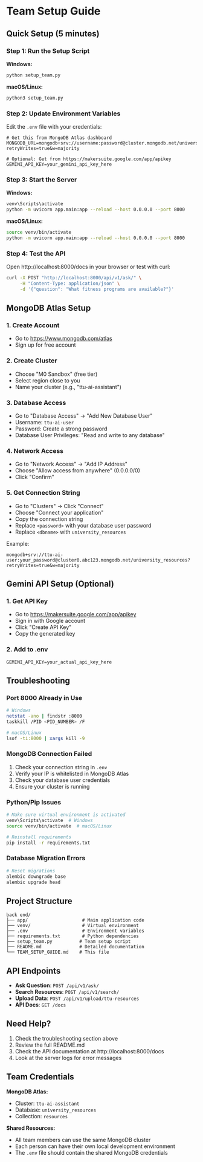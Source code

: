 # Team Setup Guide

## Quick Setup (5 minutes)

### Step 1: Run the Setup Script

**Windows:**
```bash
python setup_team.py
```

**macOS/Linux:**
```bash
python3 setup_team.py
```

### Step 2: Update Environment Variables

Edit the `.env` file with your credentials:

```env
# Get this from MongoDB Atlas dashboard
MONGODB_URL=mongodb+srv://username:password@cluster.mongodb.net/university_resources?retryWrites=true&w=majority

# Optional: Get from https://makersuite.google.com/app/apikey
GEMINI_API_KEY=your_gemini_api_key_here
```

### Step 3: Start the Server

**Windows:**
```bash
venv\Scripts\activate
python -m uvicorn app.main:app --reload --host 0.0.0.0 --port 8000
```

**macOS/Linux:**
```bash
source venv/bin/activate
python -m uvicorn app.main:app --reload --host 0.0.0.0 --port 8000
```

### Step 4: Test the API

Open http://localhost:8000/docs in your browser or test with curl:

```bash
curl -X POST "http://localhost:8000/api/v1/ask/" \
     -H "Content-Type: application/json" \
     -d '{"question": "What fitness programs are available?"}'
```

## MongoDB Atlas Setup

### 1. Create Account
- Go to https://www.mongodb.com/atlas
- Sign up for free account

### 2. Create Cluster
- Choose "M0 Sandbox" (free tier)
- Select region close to you
- Name your cluster (e.g., "ttu-ai-assistant")

### 3. Database Access
- Go to "Database Access" → "Add New Database User"
- Username: `ttu-ai-user`
- Password: Create a strong password
- Database User Privileges: "Read and write to any database"

### 4. Network Access
- Go to "Network Access" → "Add IP Address"
- Choose "Allow access from anywhere" (0.0.0.0/0)
- Click "Confirm"

### 5. Get Connection String
- Go to "Clusters" → Click "Connect"
- Choose "Connect your application"
- Copy the connection string
- Replace `<password>` with your database user password
- Replace `<dbname>` with `university_resources`

Example:
```
mongodb+srv://ttu-ai-user:your_password@cluster0.abc123.mongodb.net/university_resources?retryWrites=true&w=majority
```

## Gemini API Setup (Optional)

### 1. Get API Key
- Go to https://makersuite.google.com/app/apikey
- Sign in with Google account
- Click "Create API Key"
- Copy the generated key

### 2. Add to .env
```env
GEMINI_API_KEY=your_actual_api_key_here
```

## Troubleshooting

### Port 8000 Already in Use
```bash
# Windows
netstat -ano | findstr :8000
taskkill /PID <PID_NUMBER> /F

# macOS/Linux
lsof -ti:8000 | xargs kill -9
```

### MongoDB Connection Failed
1. Check your connection string in `.env`
2. Verify your IP is whitelisted in MongoDB Atlas
3. Check your database user credentials
4. Ensure your cluster is running

### Python/Pip Issues
```bash
# Make sure virtual environment is activated
venv\Scripts\activate  # Windows
source venv/bin/activate  # macOS/Linux

# Reinstall requirements
pip install -r requirements.txt
```

### Database Migration Errors
```bash
# Reset migrations
alembic downgrade base
alembic upgrade head
```

## Project Structure

```
back end/
├── app/                    # Main application code
├── venv/                   # Virtual environment
├── .env                    # Environment variables
├── requirements.txt        # Python dependencies
├── setup_team.py          # Team setup script
├── README.md              # Detailed documentation
└── TEAM_SETUP_GUIDE.md    # This file
```

## API Endpoints

- **Ask Question**: `POST /api/v1/ask/`
- **Search Resources**: `POST /api/v1/search/`
- **Upload Data**: `POST /api/v1/upload/ttu-resources`
- **API Docs**: `GET /docs`

## Need Help?

1. Check the troubleshooting section above
2. Review the full README.md
3. Check the API documentation at http://localhost:8000/docs
4. Look at the server logs for error messages

## Team Credentials

**MongoDB Atlas:**
- Cluster: `ttu-ai-assistant`
- Database: `university_resources`
- Collection: `resources`

**Shared Resources:**
- All team members can use the same MongoDB cluster
- Each person can have their own local development environment
- The `.env` file should contain the shared MongoDB credentials
